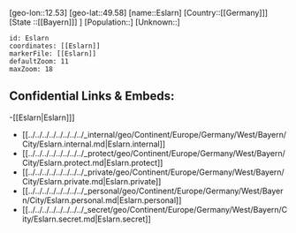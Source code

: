 ﻿---
location: [49.58,12.53]
mapzoom: [7,12] 
mapmarker: city 
type: City
tags:
- geo/City


SpocWebEntityId: 30069
isDeleted: false
confidential: public

---
[geo-lon::12.53]
[geo-lat::49.58]
[name::Eslarn]
[Country::[[Germany]]]
[State ::[[Bayern]]] ]
[Population::]
[Unknown::]


```leaflet
id: Eslarn
coordinates: [[Eslarn]]
markerFile: [[Eslarn]]
defaultZoom: 11 
maxZoom: 18
```


## Confidential Links & Embeds: 
-[[Eslarn|Eslarn]]] 
- [[../../../../../../../../_internal/geo/Continent/Europe/Germany/West/Bayern/City/Eslarn.internal.md|Eslarn.internal]] 
- [[../../../../../../../../_protect/geo/Continent/Europe/Germany/West/Bayern/City/Eslarn.protect.md|Eslarn.protect]] 
- [[../../../../../../../../_private/geo/Continent/Europe/Germany/West/Bayern/City/Eslarn.private.md|Eslarn.private]] 
- [[../../../../../../../../_personal/geo/Continent/Europe/Germany/West/Bayern/City/Eslarn.personal.md|Eslarn.personal]] 
- [[../../../../../../../../_secret/geo/Continent/Europe/Germany/West/Bayern/City/Eslarn.secret.md|Eslarn.secret]] 
